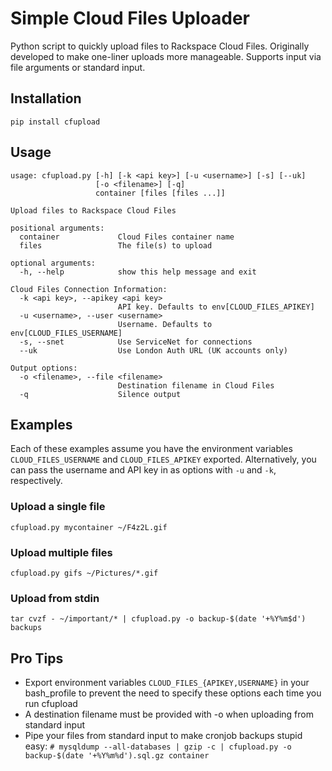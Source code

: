 # Simple Cloud Files Uploader
Python script to quickly upload files to Rackspace Cloud Files. Originally developed to make one-liner uploads more manageable. Supports input via file arguments or standard input.

## Installation

`pip install cfupload`

## Usage

```
usage: cfupload.py [-h] [-k <api key>] [-u <username>] [-s] [--uk]
                   [-o <filename>] [-q]
                   container [files [files ...]]

Upload files to Rackspace Cloud Files

positional arguments:
  container             Cloud Files container name
  files                 The file(s) to upload

optional arguments:
  -h, --help            show this help message and exit

Cloud Files Connection Information:
  -k <api key>, --apikey <api key>
                        API key. Defaults to env[CLOUD_FILES_APIKEY]
  -u <username>, --user <username>
                        Username. Defaults to env[CLOUD_FILES_USERNAME]
  -s, --snet            Use ServiceNet for connections
  --uk                  Use London Auth URL (UK accounts only)

Output options:
  -o <filename>, --file <filename>
                        Destination filename in Cloud Files
  -q                    Silence output
```

## Examples

Each of these examples assume you have the environment variables `CLOUD_FILES_USERNAME` and `CLOUD_FILES_APIKEY` exported. Alternatively, you can pass the username and API key in as options with `-u` and `-k`, respectively.

### Upload a single file

`cfupload.py mycontainer ~/F4z2L.gif`

### Upload multiple files

`cfupload.py gifs ~/Pictures/*.gif`

### Upload from stdin

`tar cvzf - ~/important/* | cfupload.py -o backup-$(date '+%Y%m$d') backups`

## Pro Tips
* Export environment variables `CLOUD_FILES_{APIKEY,USERNAME}` in your bash_profile to prevent the need to specify these options each time you run cfupload
* A destination filename must be provided with -o when uploading from standard input
* Pipe your files from standard input to make cronjob backups stupid easy:
`# mysqldump --all-databases | gzip -c | cfupload.py -o backup-$(date '+%Y%m%d').sql.gz container`
